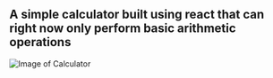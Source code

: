 ## A simple calculator built using react that can right now only perform basic arithmetic operations
![Image of Calculator](../mastergi/public/img.png)